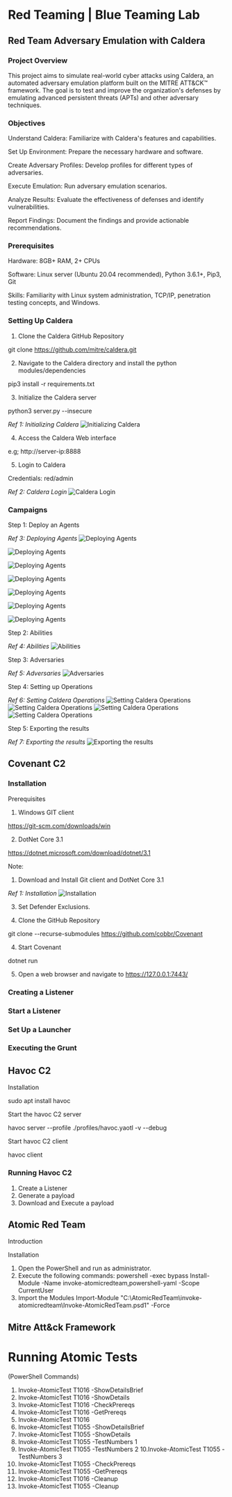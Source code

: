 # Red Teaming | Blue Teaming Lab

## Red Team Adversary Emulation with Caldera

### Project Overview
This project aims to simulate real-world cyber attacks using Caldera, an automated adversary emulation platform built on the MITRE ATT&CK™ framework. The goal is to test and improve the organization's defenses by emulating advanced persistent threats (APTs) and other adversary techniques.

### Objectives
Understand Caldera: Familiarize with Caldera's features and capabilities.

Set Up Environment: Prepare the necessary hardware and software.

Create Adversary Profiles: Develop profiles for different types of adversaries.

Execute Emulation: Run adversary emulation scenarios.

Analyze Results: Evaluate the effectiveness of defenses and identify vulnerabilities.

Report Findings: Document the findings and provide actionable recommendations.

### Prerequisites
Hardware: 8GB+ RAM, 2+ CPUs

Software: Linux server (Ubuntu 20.04 recommended), Python 3.6.1+, Pip3, Git

Skills: Familiarity with Linux system administration, TCP/IP, penetration testing concepts, and Windows.

### Setting Up Caldera

1. Clone the Caldera GitHub Repository

git clone https://github.com/mitre/caldera.git

2. Navigate to the Caldera directory and install the python modules/dependencies

pip3 install -r requirements.txt

3. Initialize the Caldera server

python3 server.py --insecure

*Ref 1: Initializing Caldera*
![Initializing Caldera](images/image1.png)

4. Access the Caldera Web interface

e.g; http://server-ip:8888

5. Login to Caldera 

Credentials: red/admin

*Ref 2: Caldera Login*
![Caldera Login](images/image2.png)

### Campaigns

Step 1: Deploy an Agents

*Ref 3: Deploying Agents*
![Deploying Agents](images/image3.png)

![Deploying Agents](images/image4.png)

![Deploying Agents](images/image5.png)

![Deploying Agents](images/image6.png)

![Deploying Agents](images/image7.png)

![Deploying Agents](images/image8.png)

![Deploying Agents](images/image9.png)

Step 2: Abilities

*Ref 4: Abilities*
![Abilities](images/image10.png)

Step 3: Adversaries

*Ref 5: Adversaries*
![Adversaries](images/image11.png)

Step 4: Setting up Operations

*Ref 6: Setting Caldera Operations*
![Setting Caldera Operations](images/image12.png)
![Setting Caldera Operations](images/image13.png)
![Setting Caldera Operations](images/image14.png)
![Setting Caldera Operations](images/image15.png)

Step 5: Exporting the results

*Ref 7: Exporting the results*
![Exporting the results](images/image16.png)


## Covenant C2

### Installation

Prerequisites

1. Windows GIT client

https://git-scm.com/downloads/win

2. DotNet Core 3.1

https://dotnet.microsoft.com/download/dotnet/3.1

Note:

1. Download and Install Git client and DotNet Core 3.1

*Ref 1: Installation*
![Installation](images/image17.png)

3. Set Defender Exclusions.

4. Clone the GitHub Repository

git clone --recurse-submodules https://github.com/cobbr/Covenant

4. Start Covenant

dotnet run

5. Open a web browser and navigate to https://127.0.0.1:7443/

### Creating a Listener
### Start a Listener
### Set Up a Launcher
### Executing the Grunt

## Havoc C2

Installation

sudo apt install havoc

Start the havoc C2 server

havoc server --profile ./profiles/havoc.yaotl -v --debug

Start havoc C2 client

havoc client

### Running Havoc C2

1. Create a Listener
2. Generate a payload
3. Download and Execute a payload

## Atomic Red Team

Introduction

Installation

1. Open the PowerShell and run as administrator.
2. Execute the following commands:
powershell -exec bypass
Install-Module -Name invoke-atomicredteam,powershell-yaml -Scope CurrentUser
3. Import the Modules
Import-Module "C:\AtomicRedTeam\invoke-atomicredteam\Invoke-AtomicRedTeam.psd1" -Force

## Mitre Att&ck Framework

# Running Atomic Tests

(PowerShell Commands)

1. Invoke-AtomicTest T1016 -ShowDetailsBrief
2. Invoke-AtomicTest T1016 -ShowDetails
3. Invoke-AtomicTest T1016 -CheckPrereqs
4. Invoke-AtomicTest T1016 -GetPrereqs
5. Invoke-AtomicTest T1016
6. Invoke-AtomicTest T1055 -ShowDetailsBrief
7. Invoke-AtomicTest T1055 -ShowDetails
8. Invoke-AtomicTest T1055 -TestNumbers 1
9. Invoke-AtomicTest T1055 -TestNumbers 2
10.Invoke-AtomicTest T1055 -TestNumbers 3
11. Invoke-AtomicTest T1055 -CheckPrereqs
12. Invoke-AtomicTest T1055 -GetPrereqs
13. Invoke-AtomicTest T1016 -Cleanup
14. Invoke-AtomicTest T1055 -Cleanup
